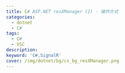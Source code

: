 ```yaml
---
title: C# ASP.NET resXManager (2) - 操作方式
categories: 
  - dotnet
  - C#
tags: 
  - C#
  - VSC
description:
keyword: 'C#,SignalR'
cover: /img/dotnet/bg/cs_bg_resXManager.png
---
```






